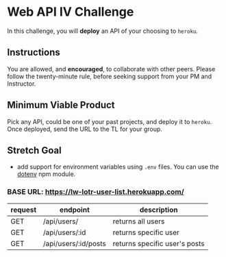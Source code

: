 # Web API IV Challenge

In this challenge, you will **deploy** an API of your choosing to `heroku`.

## Instructions

You are allowed, and **encouraged**, to collaborate with other peers. Please follow the twenty-minute rule, before seeking support from your PM and Instructor.

## Minimum Viable Product

Pick any API, could be one of your past projects, and deploy it to `heroku`. Once deployed, send the URL to the TL for your group.

## Stretch Goal

- add support for environment variables using `.env` files. You can use the [dotenv](https://www.npmjs.com/package/dotenv) npm module.


### BASE URL: https://lw-lotr-user-list.herokuapp.com/ 

| request | endpoint             | description                   |
|---------|----------------------|-------------------------------|
|   GET   | /api/users/          | returns all users             |
|   GET   | /api/users/:id       | returns specific user         |
|   GET   | /api/users/:id/posts | returns specific user's posts |
